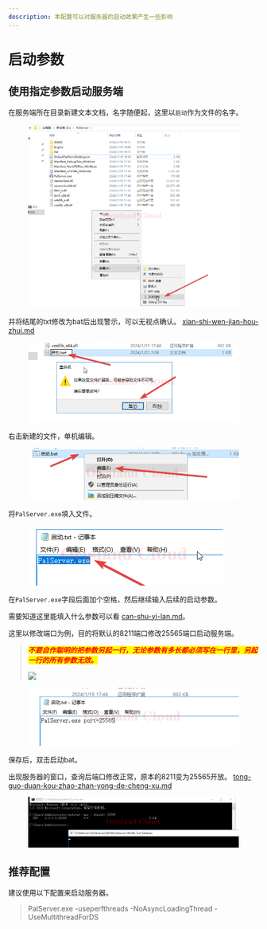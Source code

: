 ```yaml
---
description: 本配置可以对服务器的启动效果产生一些影响
---
```


# 启动参数

## 使用指定参数启动服务端

在服务端所在目录新建文本文档，名字随便起，这里以`启动`作为文件的名字。

<figure><img src="../../../../.gitbook/assets/mstsc_dq7TwsGxKV.png" alt=""><figcaption></figcaption></figure>

并将结尾的txt修改为bat后出现警示，可以无视点确认。 [xian-shi-wen-jian-hou-zhui.md](../../../../xi-tong-bian-xie-cao-zuo/xian-shi-wen-jian-hou-zhui.md "mention")

<figure><img src="../../../../.gitbook/assets/mstsc_5MDcVH82tg.png" alt=""><figcaption></figcaption></figure>

右击新建的文件，单机编辑。

<figure><img src="../../../../.gitbook/assets/mstsc_2ZdmqKOLxl.png" alt=""><figcaption></figcaption></figure>

将`PalServer.exe`填入文件。

<figure><img src="../../../../.gitbook/assets/mstsc_qYPTirw7GB.png" alt=""><figcaption></figcaption></figure>

在`PalServer.exe`字段后面加个空格，然后继续输入后续的启动参数。

需要知道这里能填入什么参数可以看 [can-shu-yi-lan.md](can-shu-yi-lan.md "mention")。

这里以修改端口为例，目的将默认的8211端口修改25565端口启动服务端。

> _<mark style="color:red;">**不要自作聪明的把参数另起一行，无论参数有多长都必须写在一行里，另起一行的所有参数无效。**</mark>_
>
> ![](../../../../.gitbook/assets/mstsc\_9fUwSWN3DZ.png)

<figure><img src="../../../../.gitbook/assets/mstsc_T2hOWa592z.png" alt=""><figcaption></figcaption></figure>

保存后，双击启动bat。

出现服务器的窗口，查询后端口修改正常，原本的8211变为25565开放。 [tong-guo-duan-kou-zhao-zhan-yong-de-cheng-xu.md](../../../../xi-tong-bian-xie-cao-zuo/tong-guo-duan-kou-zhao-zhan-yong-de-cheng-xu.md "mention")

<figure><img src="../../../../.gitbook/assets/mstsc_bjwCTBncw7.png" alt=""><figcaption></figcaption></figure>

## 推荐配置

建议使用以下配置来启动服务器。

> PalServer.exe -useperfthreads -NoAsyncLoadingThread -UseMultithreadForDS

